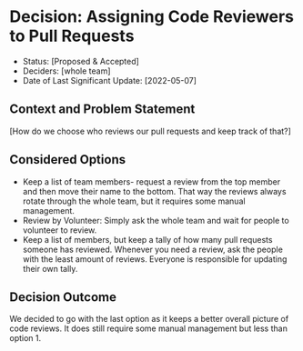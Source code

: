 # Decision: Assigning Code Reviewers to Pull Requests 

* Status: [Proposed & Accepted] <!-- optional -->
* Deciders: [whole team] <!-- optional -->
* Date of Last Significant Update: [2022-05-07] <!-- optional -->

## Context and Problem Statement
[How do we choose who reviews our pull requests and keep track of that?]  

## Considered Options
* Keep a list of team members- request a review from the top member and then move their name to the bottom. That way the reviews always rotate through the whole team,
but it requires some manual management.
* Review by Volunteer: Simply ask the whole team and wait for people to volunteer to review.
* Keep a list of members, but keep a tally of how many pull requests someone has reviewed. Whenever you need a review, ask the people with the least amount of reviews.
Everyone is responsible for updating their own tally.

## Decision Outcome
We decided to go with the last option as it keeps a better overall picture of code reviews. It does still require some manual management but less than option 1.

